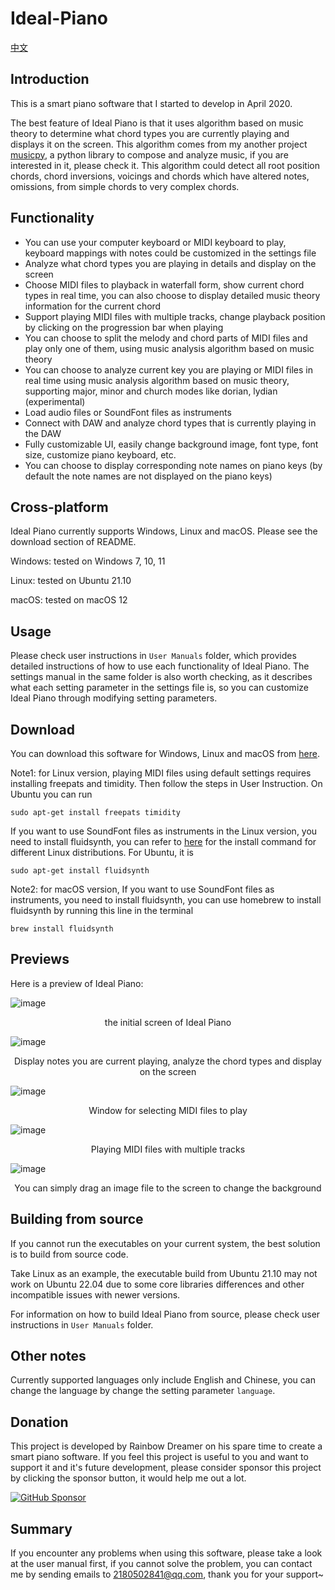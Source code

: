 # Ideal-Piano

[中文](https://github.com/Rainbow-Dreamer/Ideal-Piano/blob/master/README_cn.md)

## Introduction

This is a smart piano software that I started to develop in April 2020.

The best feature of Ideal Piano is that it uses algorithm based on music theory to determine what chord types you are currently playing and displays it on the screen. This algorithm comes from my another project [musicpy](https://github.com/Rainbow-Dreamer/musicpy), a python library to compose and analyze music, if you are interested in it, please check it. This algorithm could detect all root position chords, chord inversions, voicings and chords which have altered notes, omissions, from simple chords to very complex chords.



## Functionality

* You can use your computer keyboard or MIDI keyboard to play, keyboard mappings with notes could be customized in the settings file
* Analyze what chord types you are playing in details and display on the screen
* Choose MIDI files to playback in waterfall form, show current chord types in real time, you can also choose to display detailed music theory information for the current chord
* Support playing MIDI files with multiple tracks, change playback position by clicking on the progression bar when playing
* You can choose to split the melody and chord parts of MIDI files and play only one of them, using music analysis algorithm based on music theory
* You can choose to analyze current key you are playing or MIDI files in real time using music analysis algorithm based on music theory, supporting major, minor and church modes like dorian, lydian (experimental)
* Load audio files or SoundFont files as instruments
* Connect with DAW and analyze chord types that is currently playing in the DAW
* Fully customizable UI, easily change background image, font type, font size, customize piano keyboard, etc.
* You can choose to display corresponding note names on piano keys (by default the note names are not displayed on the piano keys)



## Cross-platform

Ideal Piano currently supports Windows, Linux and macOS. Please see the download section of README.

Windows: tested on Windows 7, 10, 11

Linux: tested on Ubuntu 21.10

macOS: tested on macOS 12



## Usage

Please check user instructions in `User Manuals` folder, which provides detailed instructions of how to use each functionality of Ideal Piano. The settings manual in the  same folder is also worth checking, as it describes what each setting parameter in the settings file is, so you can customize Ideal Piano through modifying setting parameters.




## Download

You can download this software for Windows, Linux and macOS from [here](https://www.jianguoyun.com/p/DQxzhfAQt43aDBi-rckFIAA).

Note1: for Linux version, playing MIDI files using default settings requires installing freepats and timidity. Then follow the steps in User Instruction. On Ubuntu you can run

```
sudo apt-get install freepats timidity
```

If you want to use SoundFont files as instruments in the Linux version, you need to install fluidsynth, you can refer to [here](https://github.com/FluidSynth/fluidsynth/wiki/Download) for the install command for different Linux distributions. For Ubuntu, it is

```
sudo apt-get install fluidsynth
```

Note2: for macOS version, If you want to use SoundFont files as instruments, you need to install fluidsynth, you can use homebrew to install fluidsynth by running this line in the terminal

```
brew install fluidsynth
```



## Previews

Here is a preview of Ideal Piano:

![image](previews/1.jpg)

<p align="center">the initial screen of Ideal Piano</p

![image](previews/2.jpg)

<p align="center">Display notes you are current playing, analyze the chord types and display on the screen</p

![image](previews/3.jpg)

<p align="center">Window for selecting MIDI files to play</p

![image](previews/4.jpg)

<p align="center">Playing MIDI files with multiple tracks</p

![image](previews/5.jpg)

<p align="center">You can simply drag an image file to the screen to change the background</p>



## Building from source

If you cannot run the executables on your current system, the best solution is to build from source code.

Take Linux as an example, the executable build from Ubuntu 21.10 may not work on Ubuntu 22.04 due to some core libraries differences and other incompatible issues with newer versions.

For information on how to build Ideal Piano from source, please check user instructions in `User Manuals` folder.



## Other notes

Currently supported languages only include English and Chinese, you can change the language by change the setting parameter `language`.



## Donation

This project is developed by Rainbow Dreamer on his spare time to create a smart piano software. If you feel this project is useful to you and want to support it and it's future development, please consider sponsor this project by clicking the sponsor button, it would help me out a lot.

[![GitHub Sponsor](https://img.shields.io/static/v1?label=Sponsor&message=%E2%9D%A4&logo=GitHub&color=%23fe8e86)](https://patreon.com/rainbow_dreamer)



## Summary

If you encounter any problems when using this software, please take a look at the user manual first, if you cannot solve the problem, you can contact me by sending emails to 2180502841@qq.com, thank you for your support~

